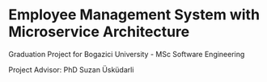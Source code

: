 # Employee Management System with Microservice Architecture
 Graduation Project for Bogazici University - MSc Software Engineering
 
 Project Advisor: PhD Suzan Üsküdarli
 
 
